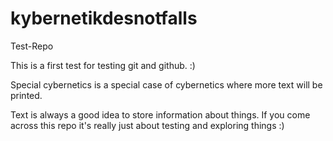 # kybernetikdesnotfalls
Test-Repo

This is a first test for testing git and github. :)

Special cybernetics is a special case of cybernetics where more text will be printed.

Text is always a good idea to store information about things. If you come across this repo it's really just about testing and exploring things :)
